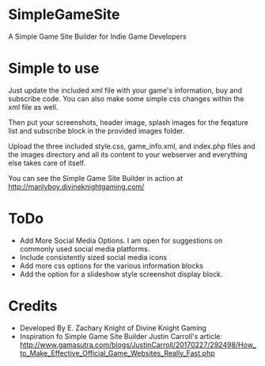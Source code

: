 # SimpleGameSite
A Simple Game Site Builder for Indie Game Developers

# Simple to use
Just update the included xml file with your game's information, buy and subscribe code. You can also make some simple css changes within the xml file as well.

Then put your screenshots, header image, splash images for the feqature list and subscribe block in the provided images folder. 

Upload the three included style.css, game_info.xml, and index.php files and the images directory and all its content to your webserver and everything else takes care of itself. 

You can see the Simple Game Site Builder in action at http://manlyboy.divineknightgaming.com/

# ToDo

- Add More Social Media Options. I am open for suggestions on commonly used social media platforms.
- Include consistently sized social media icons
- Add more css options for the various information blocks
- Add the option for a slideshow style screenshot display block.

# Credits

- Developed By E. Zachary Knight of Divine Knight Gaming
- Inspiration fo Simple Game Site Builder Justin Carroll's article: http://www.gamasutra.com/blogs/JustinCarroll/20170227/292498/How_to_Make_Effective_Official_Game_Websites_Really_Fast.php

